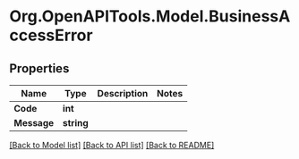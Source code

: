 # Org.OpenAPITools.Model.BusinessAccessError

## Properties

Name | Type | Description | Notes
------------ | ------------- | ------------- | -------------
**Code** | **int** |  | 
**Message** | **string** |  | 

[[Back to Model list]](../README.md#documentation-for-models) [[Back to API list]](../README.md#documentation-for-api-endpoints) [[Back to README]](../README.md)

